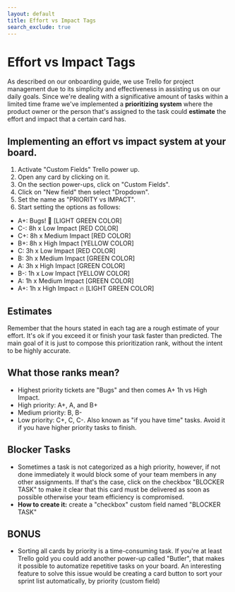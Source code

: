 ```yaml
---
layout: default
title: Effort vs Impact Tags
search_exclude: true
---
```


# Effort vs Impact Tags

As described on our onboarding guide, we use Trello for project management due to its simplicity and effectiveness in assisting us on our daily goals. Since we're dealing with a significative amount of tasks within a limited time frame we've implemented a **prioritizing system** where the product owner or the person that's assigned to the task could **estimate** the effort and impact that a certain card has.

## Implementing an effort vs impact system at your board.
1) Activate "Custom Fields" Trello power up.
2) Open any card by clicking on it.
3) On the section power-ups, click on "Custom Fields".
4) Click on "New field" then select "Dropdown".
5) Set the name as "PRIORITY vs IMPACT".
6) Start setting the options as follows:
- A+: Bugs! 🐛 [LIGHT GREEN COLOR]
- C-: 8h x  Low Impact [RED COLOR]
- C+: 8h x Medium Impact [RED COLOR]
- B+: 8h x High Impact [YELLOW COLOR]
- C: 3h x Low Impact [RED COLOR]
- B: 3h x Medium Impact [GREEN COLOR]
- A: 3h x High Impact [GREEN COLOR]
- B-: 1h x Low Impact [YELLOW COLOR]
- A: 1h x Medium Impact [GREEN COLOR]
- A+: 1h x High Impact 🔥 [LIGHT GREEN COLOR]

## Estimates
Remember that the hours stated in each tag are a rough estimate of your effort. It's ok if you exceed it or finish your task faster than predicted. The main goal of it is just to compose this prioritization rank, without the intent to be highly accurate.

## What those ranks mean?
- Highest priority tickets are "Bugs" and then comes A+ 1h vs High Impact.
- High priority: A+, A, and B+
- Medium priority: B, B-
- Low priority: C+, C, C-. Also known as "if you have time" tasks. Avoid it if you have higher priority tasks to finish.


## Blocker Tasks
-  Sometimes a task is not categorized as a high priority, however, if not done immediately it would block some of your team members in any other assignments. If that's the case, click on the checkbox "BLOCKER TASK" to make it clear that this card must be delivered as soon as possible otherwise your team efficiency is compromised.
- **How to create it:** create a "checkbox" custom field named "BLOCKER TASK"

## BONUS
- Sorting all cards by priority is a time-consuming task. If you're at least Trello gold you could add another power-up called "Butler", that makes it possible to automatize repetitive tasks on your board. An interesting feature to solve this issue would be creating a card button to sort your sprint list automatically, by priority (custom field)

